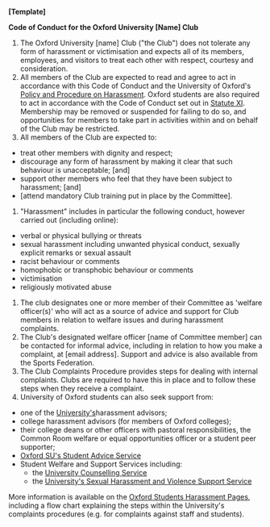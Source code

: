 **[Template]**

**Code of Conduct for the Oxford University [Name] Club**

1. The Oxford University [name] Club ("the Club") does not tolerate any form of harassment or victimisation and expects all of its members, employees, and visitors to treat each other with respect, courtesy and consideration.
2. All members of the Club are expected to read and agree to act in accordance with this Code of Conduct and the University of Oxford's [Policy and Procedure on Harassment](https://edu.admin.ox.ac.uk/university-policy-on-harassment). Oxford students are also required to act in accordance with the Code of Conduct set out in [Statute XI](https://governance.admin.ox.ac.uk/legislation/statute-xi-university-discipline-0). Membership may be removed or suspended for failing to do so, and opportunities for members to take part in activities within and on behalf of the Club may be restricted.
3. All members of the Club are expected to:

- treat other members with dignity and respect;
- discourage any form of harassment by making it clear that such behaviour is unacceptable; [and]
- support other members who feel that they have been subject to harassment; [and]
- [attend mandatory Club training put in place by the Committee].

1. "Harassment" includes in particular the following conduct, however carried out (including online):

- verbal or physical bullying or threats
- sexual harassment including unwanted physical conduct, sexually explicit remarks or sexual assault
- racist behaviour or comments
- homophobic or transphobic behaviour or comments
- victimisation
- religiously motivated abuse

1. The club designates one or more member of their Committee as 'welfare officer(s)' who
will act as a source of advice and support for Club members in relation to welfare issues and during harassment complaints.
2. The Club's designated welfare officer [name of Committee member] can be contacted for informal advice, including in relation to how you make a complaint, at [email address]. Support and advice is also available from the Sports Federation.
3. The Club Complaints Procedure provides steps for dealing with internal complaints.
Clubs are required to have this in place and to follow these steps when they receive a complaint.
4. University of Oxford students can also seek support from:

- one of the [University's](https://edu.admin.ox.ac.uk/support)harassment advisors;
- college harassment advisors (for members of Oxford colleges);
- their college deans or other officers with pastoral responsibilities, the Common Room welfare or equal opportunities officer or a student peer supporter;
- [Oxford SU's Student Advice Service](https://www.oxfordsu.org/support/studentadvice/)
- Student Welfare and Support Services including:
  - the [University Counselling Service](https://www.ox.ac.uk/students/welfare/counselling)
  - the [University's Sexual Harassment and Violence Support Service](https://www.ox.ac.uk/students/welfare/supportservice)

More information is available on the [Oxford Students Harassment Pages](https://www.ox.ac.uk/students/welfare/harassment), including a flow chart explaining the steps within the University's complaints procedures (e.g. for complaints against staff and students).
